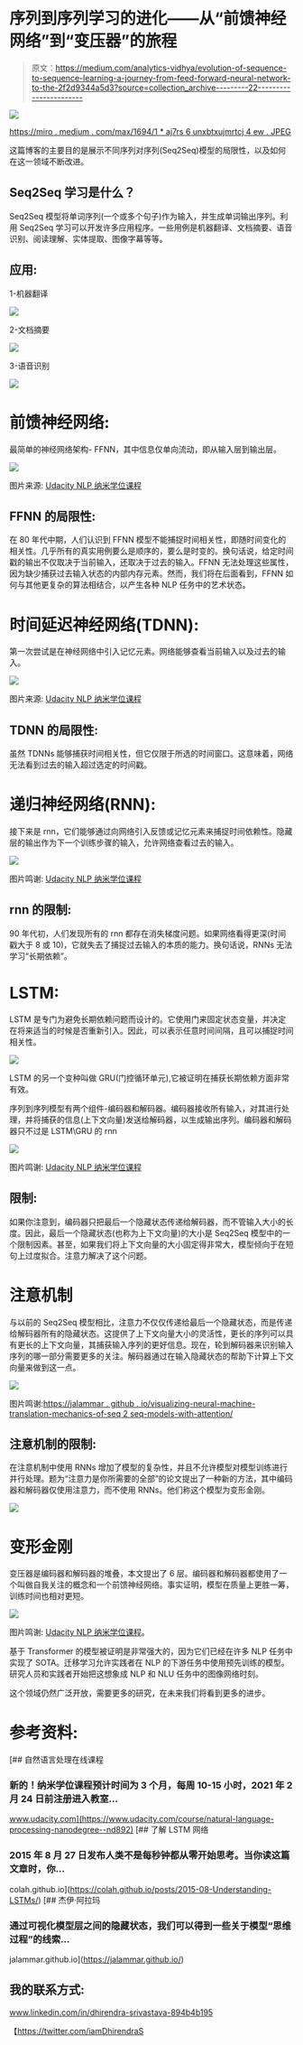# 序列到序列学习的进化——从“前馈神经网络”到“变压器”的旅程

> 原文：<https://medium.com/analytics-vidhya/evolution-of-sequence-to-sequence-learning-a-journey-from-feed-forward-neural-network-to-the-2f2d9344a5d3?source=collection_archive---------22----------------------->

![](img/2f1127a815fd830d94cf0c8eee67d5e1.png)

[https://miro . medium . com/max/1694/1 * aj7rs 6 unxbtxujmrtcj 4 ew . JPEG](https://miro.medium.com/max/1694/1*aj7Rs6UNxbTXuJmrTcj4Ew.jpeg)

这篇博客的主要目的是展示不同序列对序列(Seq2Seq)模型的局限性，以及如何在这一领域不断改进。

## Seq2Seq 学习是什么？

Seq2Seq 模型将单词序列(一个或多个句子)作为输入，并生成单词输出序列。利用 Seq2Seq 学习可以开发许多应用程序。一些用例是机器翻译、文档摘要、语音识别、阅读理解、实体提取、图像字幕等等。

## 应用:

1-机器翻译

![](img/691d709e217db487120b347a9f19915c.png)

2-文档摘要

![](img/0e14f7b215737566a63ea177606b816b.png)

3-语音识别

![](img/41f30888637258a9335917e3ae4c33d0.png)

# 前馈神经网络:

最简单的神经网络架构- FFNN，其中信息仅单向流动，即从输入层到输出层。

![](img/9aa037ebff9b6e2e87703364ec1d7784.png)

图片来源: [Udacity NLP 纳米学位课程](https://www.udacity.com/course/natural-language-processing-nanodegree--nd892)

## FFNN 的局限性:

在 80 年代中期，人们认识到 FFNN 模型不能捕捉时间相关性，即随时间变化的相关性。几乎所有的真实用例要么是顺序的，要么是时变的。换句话说，给定时间戳的输出不仅取决于当前输入，还取决于过去的输入。FFNN 无法处理这些属性，因为缺少捕获过去输入状态的内部内存元素。然而，我们将在后面看到，FFNN 如何与其他更复杂的算法相结合，以产生各种 NLP 任务中的艺术状态。

# 时间延迟神经网络(TDNN):

第一次尝试是在神经网络中引入记忆元素。网络能够查看当前输入以及过去的输入。

![](img/9cc203198cd32ee1436b7bb35c4acc08.png)

图片来源: [Udacity NLP 纳米学位课程](https://www.udacity.com/course/natural-language-processing-nanodegree--nd892)

## TDNN 的局限性:

虽然 TDNNs 能够捕获时间相关性，但它仅限于所选的时间窗口。这意味着，网络无法看到过去的输入超过选定的时间戳。

# 递归神经网络(RNN):

接下来是 rnn，它们能够通过向网络引入反馈或记忆元素来捕捉时间依赖性。隐藏层的输出作为下一个训练步骤的输入，允许网络查看过去的输入。

![](img/d836f2c3fb6d084227df999d7bad55d3.png)

图片鸣谢: [Udacity NLP 纳米学位课程](https://www.udacity.com/course/natural-language-processing-nanodegree--nd892)

## rnn 的限制:

90 年代初，人们发现所有的 rnn 都存在消失梯度问题。如果网络看得更深(时间戳大于 8 或 10)，它就失去了捕捉过去输入的本质的能力。换句话说，RNNs 无法学习“长期依赖”。

# LSTM:

LSTM 是专门为避免长期依赖问题而设计的。它使用门来固定状态变量，并决定在将来适当的时候是否重新引入。因此，可以表示任意时间间隔，且可以捕捉时间相关性。

![](img/69cd852da1851a5a64a676f6e9679fca.png)

LSTM 的另一个变种叫做 GRU(门控循环单元),它被证明在捕获长期依赖方面非常有效。

序列到序列模型有两个组件-编码器和解码器。编码器接收所有输入，对其进行处理，并将捕获的信息(上下文向量)发送给解码器，以生成输出序列。编码器和解码器只不过是 LSTM\GRU 的 rnn

![](img/72496583facefe1c84152315afd59bf8.png)

图片鸣谢: [Udacity NLP 纳米学位课程](https://www.udacity.com/course/natural-language-processing-nanodegree--nd892)

## 限制:

如果你注意到，编码器只把最后一个隐藏状态传递给解码器，而不管输入大小的长度。因此，最后一个隐藏状态(也称为上下文向量)的大小是 Seq2Seq 模型中的一个限制因素。甚至，如果我们将上下文向量的大小固定得非常大，模型倾向于在短句上过度拟合。注意力解决了这个问题。

# 注意机制

与以前的 Seq2Seq 模型相比，注意力不仅仅传递给最后一个隐藏状态，而是传递给解码器所有的隐藏状态。这提供了上下文向量大小的灵活性，更长的序列可以具有更长的上下文向量，其捕获输入序列的更好信息。现在，轮到解码器来识别输入序列的哪一部分需要更多的关注。解码器通过在输入隐藏状态的帮助下计算上下文向量来做到这一点。

![](img/89c58b3d302c8d724ba928e5a9d15c21.png)

图片鸣谢:[https://jalammar . github . io/visualizing-neural-machine-translation-mechanics-of-seq 2 seq-models-with-attention/](https://jalammar.github.io/visualizing-neural-machine-translation-mechanics-of-seq2seq-models-with-attention/)

## 注意机制的限制:

在注意机制中使用 RNNs 增加了模型的复杂性，并且不允许模型对模型训练进行并行处理。题为“注意力是你所需要的全部”的论文提出了一种新的方法，其中编码器和解码器仅使用注意力，而不使用 RNNs。他们称这个模型为变形金刚。

![](img/73e6337c251dd8fc0c600bab55667603.png)

# 变形金刚

变压器是编码器和解码器的堆叠，本文提出了 6 层。编码器和解码器都使用了一个叫做自我关注的概念和一个前馈神经网络。事实证明，模型在质量上更胜一筹，训练时间也相对更短。

![](img/af642169030771e0a3fbba32c555dbf2.png)

图片鸣谢: [Udacity NLP 纳米学位课程](https://www.udacity.com/course/natural-language-processing-nanodegree--nd892)。

基于 Transformer 的模型被证明是非常强大的，因为它们已经在许多 NLP 任务中实现了 SOTA。迁移学习允许实践者在 NLP 的下游任务中使用预先训练的模型。研究人员和实践者开始把这想象成 NLP 和 NLU 任务中的图像网络时刻。

这个领域仍然广泛开放，需要更多的研究，在未来我们将看到更多的进步。

# 参考资料:

[](https://www.udacity.com/course/natural-language-processing-nanodegree--nd892) [## 自然语言处理在线课程

### 新的！纳米学位课程预计时间为 3 个月，每周 10-15 小时，2021 年 2 月 24 日前注册进入教室…

www.udacity.com](https://www.udacity.com/course/natural-language-processing-nanodegree--nd892)  [## 了解 LSTM 网络

### 2015 年 8 月 27 日发布人类不是每秒钟都从零开始思考。当你读这篇文章时，你…

colah.github.io](https://colah.github.io/posts/2015-08-Understanding-LSTMs/) [](https://jalammar.github.io/) [## 杰伊·阿拉玛

### 通过可视化模型层之间的隐藏状态，我们可以得到一些关于模型“思维过程”的线索…

jalammar.github.io](https://jalammar.github.io/) 

## 我的联系方式:

www.linkedin.com/in/dhirendra-srivastava-894b4b195

【https://twitter.com/iamDhirendraS 